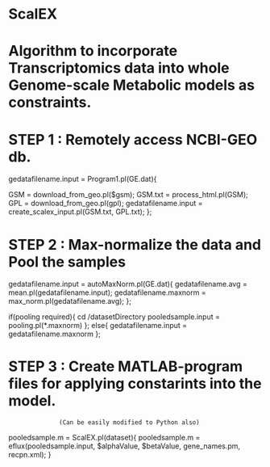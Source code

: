 # ScalEX
# Algorithm to incorporate Transcriptomics data into whole Genome-scale Metabolic models as constraints.

# STEP 1 : Remotely access NCBI-GEO db.
gedatafilename.input = Program1.pl(GE.dat){

  GSM = download_from_geo.pl($gsm);
  GSM.txt = process_html.pl(GSM);
  GPL = download_from_geo.pl(gpl);
  gedatafilename.input = create_scalex_input.pl(GSM.txt, GPL.txt);
  };

# STEP 2 : Max-normalize the data and Pool the samples 
gedatafilename.input = autoMaxNorm.pl(GE.dat){
  gedatafilename.avg = mean.pl(gedatafilename.input);
  gedatafilename.maxnorm = max_norm.pl(gedatafilename.avg);
  };
  
if(pooling required){
  cd /datasetDirectory
  pooledsample.input = pooling.pl(*.maxnorm)
  };
else{
  gedatafilename.input = gedatafilename.maxnorm
  };
  
# STEP 3 : Create MATLAB-program files for applying constarints into the model.
                  (Can be easily modified to Python also)
pooledsample.m = ScalEX.pl(dataset){
  pooledsample.m = eflux(pooledsample.input, $alphaValue, $betaValue, gene_names.pm, recpn.xml);
  }
